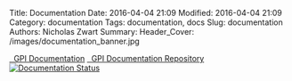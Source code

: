 Title: Documentation
Date: 2016-04-04 21:09
Modified: 2016-04-04 21:09
Category: documentation
Tags: documentation, docs
Slug: documentation
Authors: Nicholas Zwart
Summary: 
Header_Cover: /images/documentation_banner.jpg

<div class="list-group">
  <a class="list-group-item" href="http://gpi-framework.readthedocs.org/en/develop/"><i class="fa fa-book fa-fw"></i>&nbsp; GPI Documentation</a>
  <a class="list-group-item" href="https://github.com/gpilab/framework"><i class="fa fa-github fa-fw"></i>&nbsp; GPI Documentation Repository</a>
</div>

<div class="text-center"><a href='http://docs.gpilab.com/en/develop/?badge=develop'><img src='http://readthedocs.org/projects/gpi-framework/badge/?version=develop' alt='Documentation Status' /></a></div>
